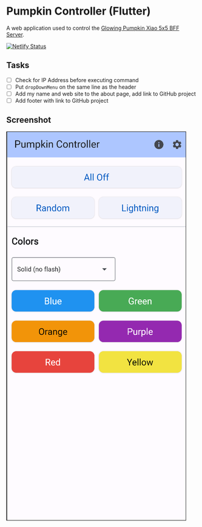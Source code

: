 # Pumpkin Controller (Flutter)

A web application used to control the [Glowing Pumpkin Xiao 5x5 BFF Server](https://github.com/johnwargo/glowing-pumpkin-xiao-bff-server).

[![Netlify Status](https://api.netlify.com/api/v1/badges/54dbc610-a06b-4a27-9519-437c847b31c7/deploy-status)](https://app.netlify.com/sites/pmpknctrl/deploys)

## Tasks

- [ ] Check for IP Address before executing command
- [ ] Put `dropDownMenu` on the same line as the header
- [ ] Add my name and web site to the about page, add link to GitHub project
- [ ] Add footer with link to GitHub project

## Screenshot

![Home Page Image](images/image-01.png)
